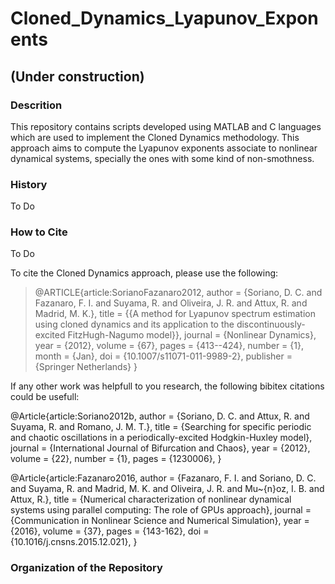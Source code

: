 # Cloned_Dynamics_Lyapunov_Exponents


## (Under construction)

### Descrition

This repository contains scripts developed using MATLAB and C languages which are used to implement the Cloned Dynamics methodology. This approach aims to compute the Lyapunov exponents associate to nonlinear dynamical systems, specially the ones with some kind of non-smothness.


### History

To Do


### How to Cite

To Do

To cite the Cloned Dynamics approach, please use the following:

> @ARTICLE{article:SorianoFazanaro2012,
> author = {Soriano, D. C. and Fazanaro, F. I. and Suyama, R. and Oliveira, J. R. and Attux, R. and Madrid, M. K.},
> title = {{A method for Lyapunov spectrum estimation using cloned dynamics and its application to the discontinuously-excited FitzHugh-Nagumo model}},
> journal = {Nonlinear Dynamics},
> year = {2012},
> volume = {67},
> pages = {413--424},
> number = {1},
> month = {Jan},
> doi = {10.1007/s11071-011-9989-2},
> publisher = {Springer Netherlands}
> }


If any other work was helpfull to you research, the following bibitex citations could be usefull:

@Article{article:Soriano2012b,
  author  = {Soriano, D. C. and Attux, R. and Suyama, R. and Romano, J. M. T.},
  title   = {Searching for specific periodic and chaotic oscillations in a periodically-excited Hodgkin-Huxley model},
  journal = {International Journal of Bifurcation and Chaos},
  year    = {2012},
  volume  = {22},
  number  = {1},
  pages   = {1230006},
}

@Article{article:Fazanaro2016,
  author  = {Fazanaro, F. I. and Soriano, D. C. and Suyama, R. and Madrid, M. K. and Oliveira, J. R. and Mu\~{n}oz, I. B. and Attux, R.},
  title   = {Numerical characterization of nonlinear dynamical systems using parallel computing: The role of GPUs approach},
  journal = {Communication in Nonlinear Science and Numerical Simulation},
  year    = {2016},
  volume  = {37},
  pages   = {143-162},
  doi     = {10.1016/j.cnsns.2015.12.021},
}



### Organization of the Repository

